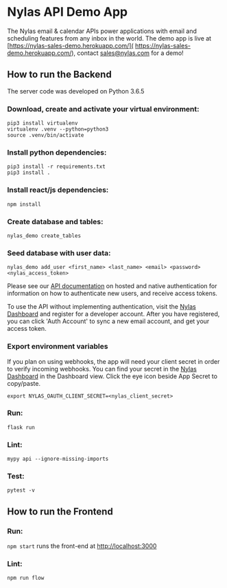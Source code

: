# Nylas API Demo App

The Nylas email & calendar APIs power applications with email and scheduling features from any inbox in the world. The demo app is live at [https://nylas-sales-demo.herokuapp.com/]( https://nylas-sales-demo.herokuapp.com/), contact sales@nylas.com for a demo!


## How to run the Backend

The server code was developed on Python 3.6.5

### Download, create and activate your virtual environment:
```
pip3 install virtualenv
virtualenv .venv --python=python3
source .venv/bin/activate
```

### Install python dependencies:
```
pip3 install -r requirements.txt
pip3 install .
```

### Install react/js dependencies:
```
npm install
```

### Create database and tables:
`nylas_demo create_tables`

### Seed database with user data:
`nylas_demo add_user <first_name> <last_name> <email> <password> <nylas_access_token>`

Please see our [API documentation](https://docs.nylas.com/reference#authentication) on hosted and native authentication for information on how to authenticate new users, and receive access tokens.

To use the API without implementing authentication, visit the [Nylas Dashboard]( https://dashboard.nylas.com/sign-in) and register for a developer account. After you have registered, you can click 'Auth Account' to sync a new email account, and get your access token.

### Export environment variables
If you plan on using webhooks, the app will need your client secret in order to verify incoming webhooks. You can find your secret in the [Nylas Dashboard]( https://dashboard.nylas.com/sign-in) in the Dashboard view. Click the eye icon beside App Secret to copy/paste.

`export NYLAS_OAUTH_CLIENT_SECRET=<nylas_client_secret>`

### Run:
`flask run`

### Lint:
`mypy api --ignore-missing-imports`

### Test:
`pytest -v`


## How to run the Frontend

### Run:
`npm start` runs the front-end at [http://localhost:3000](http://localhost:3000)

### Lint:
`npm run flow`
